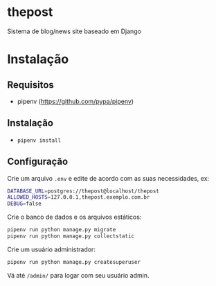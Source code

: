# thepost
Sistema de blog/news site baseado em Django


# Instalação
## Requisitos
- pipenv (https://github.com/pypa/pipenv)

## Instalação
- ```pipenv install```

## Configuração
Crie um arquivo ```.env``` e edite de acordo com as suas necessidades, ex:
```bash
DATABASE_URL=postgres://thepost@localhost/thepost
ALLOWED_HOSTS=127.0.0.1,thepost.exemplo.com.br
DEBUG=false
```

Crie o banco de dados e os arquivos estáticos:
```bash
pipenv run python manage.py migrate
pipenv run python manage.py collectstatic
```

Crie um usuário administrador:
```bash
pipenv run python manage.py createsuperuser
```

Vá até ```/admin/``` para logar com seu usuário admin.
